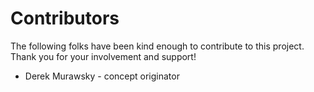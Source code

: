 # Contributors

The following folks have been kind enough to contribute to this project. Thank you for your involvement and support!

- Derek Murawsky - concept originator
